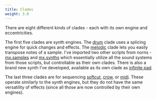 ```yaml
---
title: Clades
weight: 3.0
---
```


There are eight different kinds of clades - each with its own engine and eccentricities. 

The first five clades are synth engines. The [drum](#drum) clade uses a splicing engine for quick changes and effects. The [melodic](#melodic) clade lets you easily transpose notes of a sample. I've imported two other scripts from norns - [mx.samples](#mx-samples) and [mx.synths](#mx-synths) which essentially utilize all the sound systems from those scripts, but controllable as their own clades. There is also a brand new synth I've developed, available as its own clade as [infinite pad](#infinite-pad). 

The last three clades are for sequencing [softcut](#softcut), [crow](#crow), or [midi](#midi). These operate similarly to the synth engines, but they do not have the same versatility of effects (since all those are now controlled by their own engines).